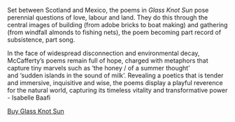 Set between Scotland and Mexico, the poems in *Glass Knot Sun* pose perennial questions of love, labour and land. They do this through the central images of building (from adobe bricks to boat making) and gathering (from windfall almonds to fishing nets), the poem becoming part record of subsistence, part song.

In the face of widespread disconnection and environmental decay, 
McCafferty’s poems remain full of hope, charged with metaphors 
that capture tiny marvels such as ‘the honey / of a summer thought’ 
and ‘sudden islands in the sound of milk’. Revealing a poetics 
that is tender and immersive, inquisitive and wise, the poems display 
a playful reverence for the natural world, capturing its timeless 
vitality and transformative power - Isabelle Baafi

[Buy Glass Knot Sun](https://www.brookes.ac.uk/research/units/hss/centres/poetry-centre/ignitionpress/poets)
